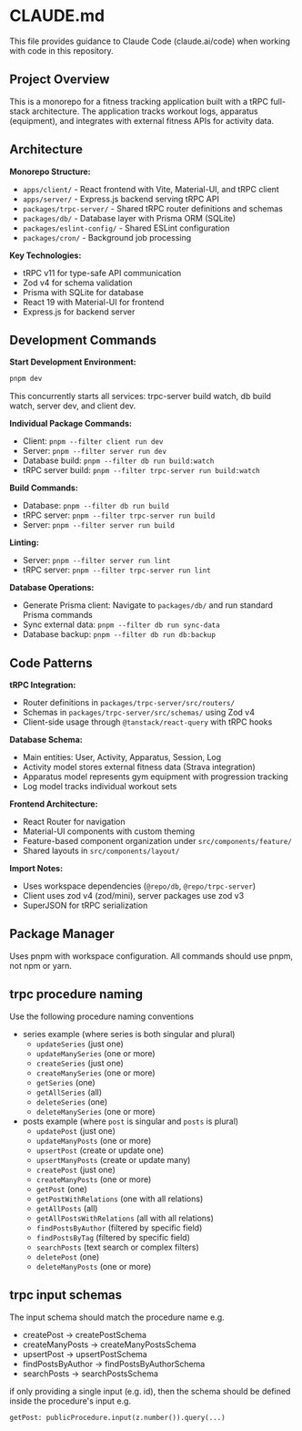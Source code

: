 # CLAUDE.md

This file provides guidance to Claude Code (claude.ai/code) when working with code in this repository.

## Project Overview

This is a monorepo for a fitness tracking application built with a tRPC full-stack architecture. The application tracks workout logs, apparatus (equipment), and integrates with external fitness APIs for activity data.

## Architecture

**Monorepo Structure:**

- `apps/client/` - React frontend with Vite, Material-UI, and tRPC client
- `apps/server/` - Express.js backend serving tRPC API
- `packages/trpc-server/` - Shared tRPC router definitions and schemas
- `packages/db/` - Database layer with Prisma ORM (SQLite)
- `packages/eslint-config/` - Shared ESLint configuration
- `packages/cron/` - Background job processing

**Key Technologies:**

- tRPC v11 for type-safe API communication
- Zod v4 for schema validation
- Prisma with SQLite for database
- React 19 with Material-UI for frontend
- Express.js for backend server

## Development Commands

**Start Development Environment:**

```bash
pnpm dev
```

This concurrently starts all services: trpc-server build watch, db build watch, server dev, and client dev.

**Individual Package Commands:**

- Client: `pnpm --filter client run dev`
- Server: `pnpm --filter server run dev`
- Database build: `pnpm --filter db run build:watch`
- tRPC server build: `pnpm --filter trpc-server run build:watch`

**Build Commands:**

- Database: `pnpm --filter db run build`
- tRPC server: `pnpm --filter trpc-server run build`
- Server: `pnpm --filter server run build`

**Linting:**

- Server: `pnpm --filter server run lint`
- tRPC server: `pnpm --filter trpc-server run lint`

**Database Operations:**

- Generate Prisma client: Navigate to `packages/db/` and run standard Prisma commands
- Sync external data: `pnpm --filter db run sync-data`
- Database backup: `pnpm --filter db run db:backup`

## Code Patterns

**tRPC Integration:**

- Router definitions in `packages/trpc-server/src/routers/`
- Schemas in `packages/trpc-server/src/schemas/` using Zod v4
- Client-side usage through `@tanstack/react-query` with tRPC hooks

**Database Schema:**

- Main entities: User, Activity, Apparatus, Session, Log
- Activity model stores external fitness data (Strava integration)
- Apparatus model represents gym equipment with progression tracking
- Log model tracks individual workout sets

**Frontend Architecture:**

- React Router for navigation
- Material-UI components with custom theming
- Feature-based component organization under `src/components/feature/`
- Shared layouts in `src/components/layout/`

**Import Notes:**

- Uses workspace dependencies (`@repo/db`, `@repo/trpc-server`)
- Client uses zod v4 (zod/mini), server packages use zod v3
- SuperJSON for tRPC serialization

## Package Manager

Uses pnpm with workspace configuration. All commands should use pnpm, not npm or yarn.

## trpc procedure naming

Use the following procedure naming conventions

- series example (where series is both singular and plural)
  - `updateSeries` (just one)
  - `updateManySeries` (one or more)
  - `createSeries` (just one)
  - `createManySeries` (one or more)
  - `getSeries` (one)
  - `getAllSeries` (all)
  - `deleteSeries` (one)
  - `deleteManySeries` (one or more)
- posts example (where `post` is singular and `posts` is plural)
  - `updatePost` (just one)
  - `updateManyPosts` (one or more)
  - `upsertPost` (create or update one)
  - `upsertManyPosts` (create or update many)
  - `createPost` (just one)
  - `createManyPosts` (one or more)
  - `getPost` (one)
  - `getPostWithRelations` (one with all relations)
  - `getAllPosts` (all)
  - `getAllPostsWithRelations` (all with all relations)
  - `findPostsByAuthor` (filtered by specific field)
  - `findPostsByTag` (filtered by specific field)
  - `searchPosts` (text search or complex filters)
  - `deletePost` (one)
  - `deleteManyPosts` (one or more)

## trpc input schemas

The input schema should match the procedure name e.g.

- createPost -> createPostSchema
- createManyPosts -> createManyPostsSchema
- upsertPost -> upsertPostSchema
- findPostsByAuthor -> findPostsByAuthorSchema
- searchPosts -> searchPostsSchema

if only providing a single input (e.g. id), then the schema should be defined inside the procedure's input e.g.

```
getPost: publicProcedure.input(z.number()).query(...)
```
